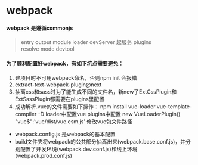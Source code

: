# webpack
#### webpack 是遵循commonjs
> entry
> output
> module  loader
> devServer 起服务
> plugins   
> resolve
> mode
> devtool 
#### 为了顺利配置好webpack，有如下坑点需要避免：
1. 建项目时不可用webpack命名，否则npm init 会报错
2. extract-text-webpack-plugin@next
3. 抽离css和sass时为了能生成不同的文件名，新new了ExtCssPlugin和ExtSassPlugin都需要在plugins里配置
4. 成功解析.vue的文件需要如下操作：
   npm install vue-loader vue-template-compiler -D
   loader中配置vue
   plugins中配置 new VueLoaderPlugin()
   "vue$":'vue/dist/vue.esm.js' 修改vue包文件路径

- webpack.config.js 是webpack的基本配置
- build文件夹将webpack的公共部分抽离出来(webpack.base.conf.js)，并分别配置了开发环境(webpack.dev.conf.js)和线上环境(webpack.prod.conf.js)